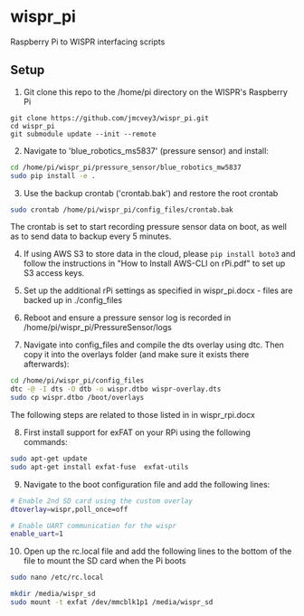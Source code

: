 # wispr_pi
Raspberry Pi to WISPR interfacing scripts

## Setup
1. Git clone this repo to the /home/pi directory on the WISPR's Raspberry Pi
```
git clone https://github.com/jmcvey3/wispr_pi.git
cd wispr_pi
git submodule update --init --remote
```
2. Navigate to 'blue_robotics_ms5837' (pressure sensor) and install:
```bash
cd /home/pi/wispr_pi/pressure_sensor/blue_robotics_mw5837
sudo pip install -e .
```

3. Use the backup crontab ('crontab.bak') and restore the root crontab 
```bash
sudo crontab /home/pi/wispr_pi/config_files/crontab.bak
```
   The crontab is set to start recording pressure sensor data on boot, as well as to send data to backup
   every 5 minutes.
 
4. If using AWS S3 to store data in the cloud, please `pip install boto3` and follow the instructions in "How to Install AWS-CLI on rPi.pdf" to set up S3 access keys.

5. Set up the additional rPi settings as specified in wispr_pi.docx - files are backed up in ./config_files

6. Reboot and ensure a pressure sensor log is recorded in /home/pi/wispr_pi/PressureSensor/logs

7. Navigate into config_files and compile the dts overlay using dtc. Then copy it into the overlays folder (and make sure it exists there afterwards):
```bash
cd /home/pi/wispr_pi/config_files
dtc -@ -I dts -O dtb -o wispr.dtbo wispr-overlay.dts
sudo cp wispr.dtbo /boot/overlays
```

The following steps are related to those listed in in wispr_rpi.docx

8. First install support for exFAT on your RPi using the following commands:
```bash
sudo apt-get update
sudo apt-get install exfat-fuse  exfat-utils 
```

9. Navigate to the boot configuration file and add the following lines:
```bash
# Enable 2nd SD card using the custom overlay
dtoverlay=wispr,poll_once=off

# Enable UART communication for the wispr
enable_uart=1
```

10. Open up the rc.local file and add the following lines to the bottom of the file to mount the SD card when the Pi boots
```bash
sudo nano /etc/rc.local

mkdir /media/wispr_sd
sudo mount -t exfat /dev/mmcblk1p1 /media/wispr_sd
```
